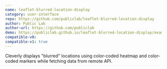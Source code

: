```yaml
---
name: leaflet-blurred-location-display
category: user-interface
repo: https://github.com/publiclab/leaflet-blurred-location-display
author: Public Lab
author-url: https://github.com/publiclab
demo: https://publiclab.github.io/leaflet-blurred-location-display/examples/HumanReadableBlurring.html
compatible-v0:
compatible-v1: true
---
```


Cleverly displays "blurred" locations using color-coded heatmap and color-coded markers while fetching data from remote API.
